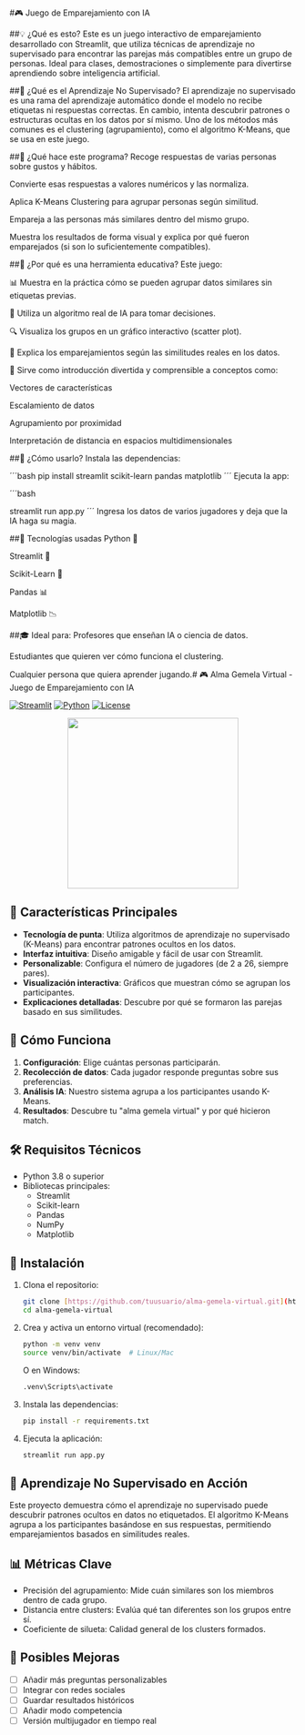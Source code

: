#🎮 Juego de Emparejamiento con IA

##💡 ¿Qué es esto?
Este es un juego interactivo de emparejamiento desarrollado con Streamlit, que utiliza técnicas de aprendizaje no supervisado para encontrar las parejas más compatibles entre un grupo de personas. Ideal para clases, demostraciones o simplemente para divertirse aprendiendo sobre inteligencia artificial.

##🧠 ¿Qué es el Aprendizaje No Supervisado?
El aprendizaje no supervisado es una rama del aprendizaje automático donde el modelo no recibe etiquetas ni respuestas correctas. En cambio, intenta descubrir patrones o estructuras ocultas en los datos por sí mismo. Uno de los métodos más comunes es el clustering (agrupamiento), como el algoritmo K-Means, que se usa en este juego.

##🧪 ¿Qué hace este programa?
Recoge respuestas de varias personas sobre gustos y hábitos.

Convierte esas respuestas a valores numéricos y las normaliza.

Aplica K-Means Clustering para agrupar personas según similitud.

Empareja a las personas más similares dentro del mismo grupo.

Muestra los resultados de forma visual y explica por qué fueron emparejados (si son lo suficientemente compatibles).

##🧭 ¿Por qué es una herramienta educativa?
Este juego:

📊 Muestra en la práctica cómo se pueden agrupar datos similares sin etiquetas previas.

🤖 Utiliza un algoritmo real de IA para tomar decisiones.

🔍 Visualiza los grupos en un gráfico interactivo (scatter plot).

💬 Explica los emparejamientos según las similitudes reales en los datos.

🧠 Sirve como introducción divertida y comprensible a conceptos como:

Vectores de características

Escalamiento de datos

Agrupamiento por proximidad

Interpretación de distancia en espacios multidimensionales

##🚀 ¿Cómo usarlo?
Instala las dependencias:

´´´bash
pip install streamlit scikit-learn pandas matplotlib
´´´
Ejecuta la app:

´´´bash

streamlit run app.py
´´´
Ingresa los datos de varios jugadores y deja que la IA haga su magia.

##🧩 Tecnologías usadas
Python 🐍

Streamlit 🎈

Scikit-Learn 🤖

Pandas 📊

Matplotlib 📉

##🎓 Ideal para:
Profesores que enseñan IA o ciencia de datos.

Estudiantes que quieren ver cómo funciona el clustering.

Cualquier persona que quiera aprender jugando.# 🎮 Alma Gemela Virtual - Juego de Emparejamiento con IA

[![Streamlit](https://img.shields.io/badge/Streamlit-FF4B4B?style=for-the-badge&logo=Streamlit&logoColor=white)](https://streamlit.io/)
[![Python](https://img.shields.io/badge/Python-3.8+-blue?style=for-the-badge&logo=python&logoColor=white)](#)
[![License](https://img.shields.io/badge/License-MIT-green.svg?style=for-the-badge)](#)

<div align="center">
  <img src="https://media.giphy.com/media/v1.Y2lkPTc5MGI3NjExcG9uZ2FjY2VtYW5pY2NpZ2VvYjJtY3VrMWw1Y2VjZ2VtZ3B5dCZlcD12MV9pbnRlcm5hbF9naWZfYnlfaWQmY3Q9Zw/3o7TKrQlfBvV6Xgd2w/giphy.gif" width="300">
</div>

## 🌟 Características Principales

- **Tecnología de punta**: Utiliza algoritmos de aprendizaje no supervisado (K-Means) para encontrar patrones ocultos en los datos.
- **Interfaz intuitiva**: Diseño amigable y fácil de usar con Streamlit.
- **Personalizable**: Configura el número de jugadores (de 2 a 26, siempre pares).
- **Visualización interactiva**: Gráficos que muestran cómo se agrupan los participantes.
- **Explicaciones detalladas**: Descubre por qué se formaron las parejas basado en sus similitudes.

## 🚀 Cómo Funciona

1. **Configuración**: Elige cuántas personas participarán.
2. **Recolección de datos**: Cada jugador responde preguntas sobre sus preferencias.
3. **Análisis IA**: Nuestro sistema agrupa a los participantes usando K-Means.
4. **Resultados**: Descubre tu "alma gemela virtual" y por qué hicieron match.

## 🛠️ Requisitos Técnicos

- Python 3.8 o superior
- Bibliotecas principales:
  - Streamlit
  - Scikit-learn
  - Pandas
  - NumPy
  - Matplotlib

## 🚀 Instalación

1. Clona el repositorio:
   ```bash
   git clone [https://github.com/tuusuario/alma-gemela-virtual.git](https://github.com/tuusuario/alma-gemela-virtual.git)
   cd alma-gemela-virtual
2. Crea y activa un entorno virtual (recomendado):
    ```bash
    python -m venv venv
    source venv/bin/activate  # Linux/Mac
    ```
    O en Windows:
    ```bash
    .venv\Scripts\activate
    ```
3. Instala las dependencias:
    ```bash
    pip install -r requirements.txt
    ```
4. Ejecuta la aplicación:
    ```bash
    streamlit run app.py
    ```

## 🎯 Aprendizaje No Supervisado en Acción
Este proyecto demuestra cómo el aprendizaje no supervisado puede descubrir patrones ocultos en datos no etiquetados. El algoritmo K-Means agrupa a los participantes basándose en sus respuestas, permitiendo emparejamientos basados en similitudes reales.

## 📊 Métricas Clave
- Precisión del agrupamiento: Mide cuán similares son los miembros dentro de cada grupo.
- Distancia entre clusters: Evalúa qué tan diferentes son los grupos entre sí.
- Coeficiente de silueta: Calidad general de los clusters formados.

## 🌈 Posibles Mejoras
- [ ] Añadir más preguntas personalizables
- [ ] Integrar con redes sociales
- [ ] Guardar resultados históricos
- [ ] Añadir modo competencia
- [ ] Versión multijugador en tiempo real
